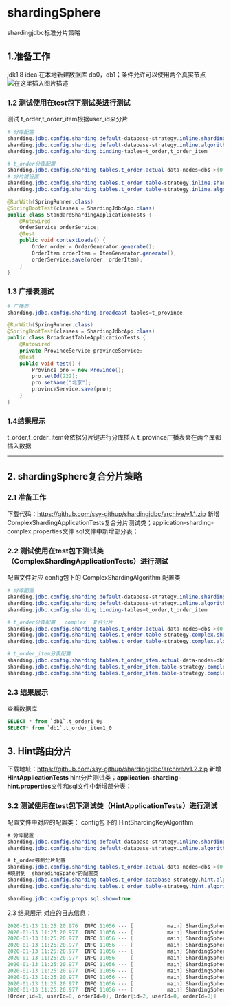 # shardingSphere
shardingjdbc标准分片策略
## 1.准备工作
jdk1.8  idea 
在本地新建数据库 db0，db1；条件允许可以使用两个真实节点![在这里插入图片描述](https://img-blog.csdnimg.cn/20200110164652724.png?x-oss-process=image/watermark,type_ZmFuZ3poZW5naGVpdGk,shadow_10,text_aHR0cHM6Ly9ibG9nLmNzZG4ubmV0L3FxXzM4MTMwMDk0,size_16,color_FFFFFF,t_70)

### 1.2 测试使用在test包下测试类进行测试
测试 t_order,t_order_item根据user_id来分片
```powershell
# 分库配置
sharding.jdbc.config.sharding.default-database-strategy.inline.sharding-column=user_id
sharding.jdbc.config.sharding.default-database-strategy.inline.algorithm-expression=db$->{user_id % 2}
sharding.jdbc.config.sharding.binding-tables=t_order,t_order_item

# t_order分表配置
sharding.jdbc.config.sharding.tables.t_order.actual-data-nodes=db$->{0..1}.t_order$->{0..1}
# 分片键设置
sharding.jdbc.config.sharding.tables.t_order.table-strategy.inline.sharding-column=order_id
sharding.jdbc.config.sharding.tables.t_order.table-strategy.inline.algorithm-expression=t_order$->{order_id % 2}
```


```java
@RunWith(SpringRunner.class)
@SpringBootTest(classes = ShardingJdbcApp.class)
public class StandardShardingApplicationTests {
    @Autowired
    OrderService orderService;
    @Test
    public void contextLoads() {
        Order order = OrderGenerator.generate();
        OrderItem orderItem = ItemGenerator.generate();
        orderService.save(order, orderItem);
    }
}
```
### 1.3 广播表测试
```powershell
# 广播表
sharding.jdbc.config.sharding.broadcast-tables=t_province
```
```java
@RunWith(SpringRunner.class)
@SpringBootTest(classes = ShardingJdbcApp.class)
public class BroadcastTableApplicationTests {
    @Autowired
    private ProvinceService provinceService;
    @Test
    public void test() {
        Province pro = new Province();
        pro.setId(222);
        pro.setName("北京");
        provinceService.save(pro);
    }
}
```
### 1.4结果展示
t_order,t_order_item会依据分片键进行分库插入
t_province广播表会在两个库都插入数据

***
## 2.  shardingSphere复合分片策略
### 2.1 准备工作
下载代码：https://github.com/ssy-githup/shardingjdbc/archive/v1.1.zip
新增 ComplexShardingApplicationTests复合分片测试类；application-sharding-complex.properties文件
sql文件中新增部分表；

### 2.2 测试使用在test包下测试类（ComplexShardingApplicationTests）进行测试
配置文件对应 config包下的 ComplexShardingAlgorithm 配置类
```powershell
# 分库配置
sharding.jdbc.config.sharding.default-database-strategy.inline.sharding-column=user_id
sharding.jdbc.config.sharding.default-database-strategy.inline.algorithm-expression=db$->{user_id % 2}
sharding.jdbc.config.sharding.binding-tables=t_order,t_order_item

# t_order分表配置   complex  复合分片
sharding.jdbc.config.sharding.tables.t_order.actual-data-nodes=db$->{0..1}.t_order$->{0..1}_$->{0..1}
sharding.jdbc.config.sharding.tables.t_order.table-strategy.complex.sharding-columns=user_id,order_id
sharding.jdbc.config.sharding.tables.t_order.table-strategy.complex.algorithm-class-name=ai.ssy.config.ComplexShardingAlgorithm

# t_order_item分表配置
sharding.jdbc.config.sharding.tables.t_order_item.actual-data-nodes=db$->{0..1}.t_order_item$->{0..1}_$->{0..1}
sharding.jdbc.config.sharding.tables.t_order_item.table-strategy.complex.sharding-columns=user_id,order_id
sharding.jdbc.config.sharding.tables.t_order_item.table-strategy.complex.algorithm-class-name=ai.ssy.config.ComplexShardingAlgorithm
```
### 2.3 结果展示

查看数据库

```sql
SELECT * from `db1`.t_order1_0;
SELECT* from `db1`.t_order_item1_0
```

## 3. Hint路由分片
下载地址：https://github.com/ssy-githup/shardingjdbc/archive/v1.2.zip
新增 **HintApplicationTests** hint分片测试类；**application-sharding-hint.properties**文件和sql文件中新增部分表；

### 3.2 测试使用在test包下测试类（HintApplicationTests）进行测试
配置文件中对应的配置类： config包下的 HintShardingKeyAlgorithm

```csharp
# 分库配置
sharding.jdbc.config.sharding.default-database-strategy.inline.sharding-column=user_id
sharding.jdbc.config.sharding.default-database-strategy.inline.algorithm-expression=db$->{user_id % 2}

# t_order强制分片配置
sharding.jdbc.config.sharding.tables.t_order.actual-data-nodes=db$->{0..1}.t_order$->{0..1}
#映射到  sharedingSpaher的配置类
sharding.jdbc.config.sharding.tables.t_order.database-strategy.hint.algorithm-class-name=ai.ssy.config.HintShardingKeyAlgorithm
sharding.jdbc.config.sharding.tables.t_order.table-strategy.hint.algorithm-class-name=ai.ssy.config.HintShardingKeyAlgorithm

sharding.jdbc.config.props.sql.show=true
```
2.3 结果展示
对应的日志信息：

```csharp
2020-01-13 11:25:20.976  INFO 11056 --- [           main] ShardingSphere-SQL                       : Rule Type: sharding
2020-01-13 11:25:20.977  INFO 11056 --- [           main] ShardingSphere-SQL                       : Logic SQL: SELECT * FROM t_order;
2020-01-13 11:25:20.977  INFO 11056 --- [           main] ShardingSphere-SQL                       : SQLStatement: SelectStatement(super=DQLStatement(super=io.shardingsphere.core.parsing.parser.sql.dql.select.SelectStatement@49433c98), containStar=true, firstSelectItemStartPosition=7, selectListLastPosition=9, groupByLastPosition=0, items=[StarSelectItem(owner=Optional.absent())], groupByItems=[], orderByItems=[], limit=null, subQueryStatement=null, subQueryStatements=[], subQueryConditions=[])
2020-01-13 11:25:20.977  INFO 11056 --- [           main] ShardingSphere-SQL                       : Actual SQL: db0 ::: SELECT * FROM t_order0_0;
2020-01-13 11:25:20.977  INFO 11056 --- [           main] ShardingSphere-SQL                       : Actual SQL: db0 ::: SELECT * FROM t_order0_1;
2020-01-13 11:25:20.977  INFO 11056 --- [           main] ShardingSphere-SQL                       : Actual SQL: db0 ::: SELECT * FROM t_order1_0;
2020-01-13 11:25:20.977  INFO 11056 --- [           main] ShardingSphere-SQL                       : Actual SQL: db0 ::: SELECT * FROM t_order1_1;
2020-01-13 11:25:20.977  INFO 11056 --- [           main] ShardingSphere-SQL                       : Actual SQL: db1 ::: SELECT * FROM t_order0_0;
2020-01-13 11:25:20.977  INFO 11056 --- [           main] ShardingSphere-SQL                       : Actual SQL: db1 ::: SELECT * FROM t_order0_1;
2020-01-13 11:25:20.977  INFO 11056 --- [           main] ShardingSphere-SQL                       : Actual SQL: db1 ::: SELECT * FROM t_order1_0;
2020-01-13 11:25:20.977  INFO 11056 --- [           main] ShardingSphere-SQL                       : Actual SQL: db1 ::: SELECT * FROM t_order1_1;
[Order{id=1, userId=0, orderId=0}, Order{id=2, userId=0, orderId=0}]
```
